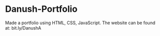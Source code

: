 # Danush-Portfolio
Made a portfolio using HTML, CSS, JavaScript. 
The website can be found at: bit.ly/DanushA
